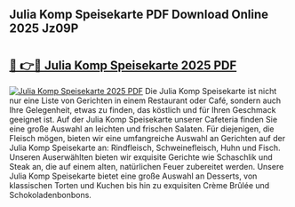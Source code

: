 ## Julia Komp Speisekarte PDF Download Online 2025 Jz09P

# <h2><a href="http://gc8aaw7.nevu.top/?p=Julia+Komp+Speisekarte">🔗 👉🔴 Julia Komp Speisekarte 2025 PDF</a></h2>

[![Julia Komp Speisekarte 2025 PDF](https://i.imgur.com/dBaPXMq.png)](http://gc8aaw7.nevu.top/?p=Julia+Komp+Speisekarte)
Die Julia Komp Speisekarte ist nicht nur eine Liste von Gerichten in einem Restaurant oder Café, sondern auch Ihre Gelegenheit, etwas zu finden, das köstlich und für Ihren Geschmack geeignet ist. Auf der Julia Komp Speisekarte unserer Cafeteria finden Sie eine große Auswahl an leichten und frischen Salaten. Für diejenigen, die Fleisch mögen, bieten wir eine umfangreiche Auswahl an Gerichten auf der Julia Komp Speisekarte an: Rindfleisch, Schweinefleisch, Huhn und Fisch. Unseren Auserwählten bieten wir exquisite Gerichte wie Schaschlik und Steak an, die auf einem alten, natürlichen Feuer zubereitet werden. Unsere Julia Komp Speisekarte bietet eine große Auswahl an Desserts, von klassischen Torten und Kuchen bis hin zu exquisiten Crème Brûlée und Schokoladenbonbons.
